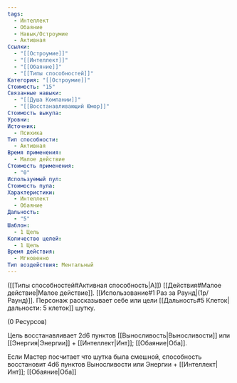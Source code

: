 ```yaml
---
tags:
  - Интеллект
  - Обаяние
  - Навык/Остроумие
  - Активная
Ссылки:
  - "[[Остроумие]]"
  - "[[Интеллект]]"
  - "[[Обаяние]]"
  - "[[Типы способностей]]"
Категория: "[[Остроумие]]"
Стоимость: "15"
Связанные навыки:
  - "[[Душа Компании]]"
  - "[[Восстанавливающий Юмор]]"
Стоимость выкупа: 
Уровни: 
Источник:
  - Психика
Тип способности:
  - Активная
Время применения:
  - Малое действие
Стоимость применения:
  - "0"
Используемый пул: 
Стоимость пула: 
Характеристики:
  - Интеллект
  - Обаяние
Дальность:
  - "5"
Шаблон:
  - 1 Цель
Количество целей:
  - 1 Цель
Время действия:
  - Мгновенно
Тип воздействия: Ментальный
---
```

([[Типы способностей#Активная способность|А]]) [[Действия#Малое действие|Малое действие]]. [[Использование#1 Раз за Раунд|(1р/Раунд)]]. Персонаж рассказывает себе или цели [[Дальность#5 Клеток|дальности: 5 клеток]] шутку. 

(0 Ресурсов)

Цель восстанавливает 2d6 пунктов [[Выносливость|Выносливости]] или [[Энергия|Энергии]] + [[Интеллект|Инт]]; [[Обаяние|Оба]]. 

Если Мастер посчитает что шутка была смешной, способность восстановит 4d6 пунктов Выносливости или Энергии + [[Интеллект|Инт]]; [[Обаяние|Оба]]